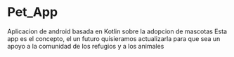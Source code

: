 # Pet_App
Aplicacion de android basada en Kotlin
sobre la adopcion de mascotas
Esta app es el concepto, el un futuro quisieramos 
actualizarla para que sea un apoyo a la 
comunidad de los refugios y a los animales
